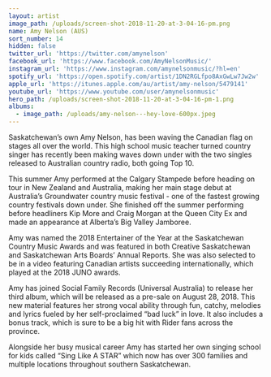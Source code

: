 ```yaml
---
layout: artist
image_path: /uploads/screen-shot-2018-11-20-at-3-04-16-pm.png
name: Amy Nelson (AUS)
sort_number: 14
hidden: false
twitter_url: 'https://twitter.com/amynelson'
facebook_url: 'https://www.facebook.com/AmyNelsonMusic/'
instagram_url: 'https://www.instagram.com/amynelsonmusic/?hl=en'
spotify_url: 'https://open.spotify.com/artist/1DN2RGLfpo8AxGwLw7Jw2w'
apple_url: 'https://itunes.apple.com/au/artist/amy-nelson/5479141'
youtube_url: 'https://www.youtube.com/user/amynelsonmusic'
hero_path: /uploads/screen-shot-2018-11-20-at-3-04-16-pm-1.png
albums:
  - image_path: /uploads/amy-nelson---hey-love-600px.jpeg
---
```


Saskatchewan’s own Amy Nelson, has been waving the Canadian flag on stages all over the world. This high school music teacher turned country singer has recently been making waves down under with the two singles released to Australian country radio, both going Top 10.

This summer Amy performed at the Calgary Stampede before heading on tour in New Zealand and Australia, making her main stage debut at Australia’s Groundwater country music festival - one of the fastest growing country festivals down under. She finished off the summer performing before headliners Kip More and Craig Morgan at the Queen City Ex and made an appearance at Alberta’s Big Valley Jamboree.

Amy was named the 2018 Entertainer of the Year at the Saskatchewan Country Music Awards and was featured in both Creative Saskatchewan and Saskatchewan Arts Boards’ Annual Reports. She was also selected to be in a video featuring Canadian artists succeeding internationally, which played at the 2018 JUNO awards. 

Amy has joined Social Family Records (Universal Australia) to release her third album, which will be released as a pre-sale on August 28, 2018. This new material features her strong vocal ability through fun, catchy, melodies and lyrics fueled by her self-proclaimed “bad luck” in love. It also includes a bonus track, which is sure to be a big hit with Rider fans across the province. 

Alongside her busy musical career Amy has started her own singing school for kids called “Sing Like A STAR” which now has over 300 families and multiple locations throughout southern Saskatchewan.